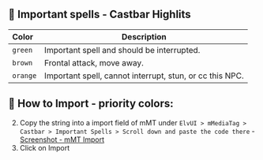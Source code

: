 ## 🌱 Important spells - Castbar Highlits

| Color     | Description                                              |
| :-------- | -------------------------------------------------------- |
| `green`   | Important spell and should be interrupted.               |
| `brown`   | Frontal attack, move away.                               |
| `orange`  | Important spell, cannot interrupt, stun, or cc this NPC. |


## 📄 How to Import - priority colors:
2. Copy the string into a import field of mMT under `ElvUI > mMediaTag > Castbar > Important Spells > Scroll down and paste the code there` - [Screenshot - mMT Import](https://github.com/mBlinkii/MaUI-ElvUI-Profile-Strings/blob/main/Screenshots/important-spell.png)
3. Click on Import